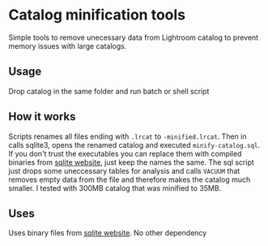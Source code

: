 # Catalog minification tools

Simple tools to remove unecessary data from Lightroom catalog to prevent memory issues with large catalogs.

## Usage

Drop catalog in the same folder and run batch or shell script

## How it works

Scripts renames all files ending with `.lrcat` to `-minified.lrcat`. Then in calls sqlite3, opens the renamed catalog and executed `minify-catalog.sql`. If you don't trust the executables you can replace them with compiled binaries from [sqlite website](https://sqlite.org/download.html), just keep the names the same. The sql script just drops some uneccessary tables for analysis and calls `VACUUM` that removes empty data from the file and therefore makes the catalog much smaller. I tested with 300MB catalog that was minified to 35MB.

## Uses
Uses binary files from [sqlite website](https://sqlite.org/download.html). No other dependency